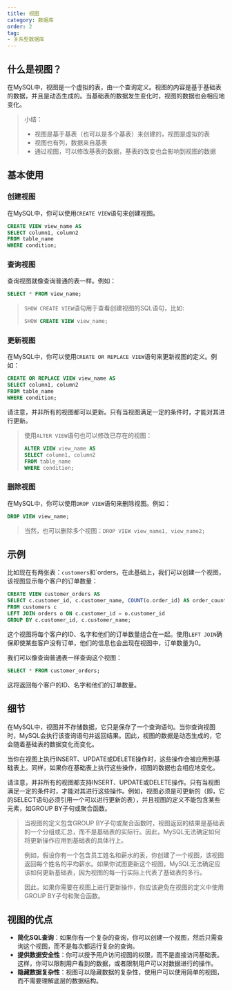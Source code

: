 ```yaml
---
title: 视图
category: 数据库
order: 2
tag:
- 关系型数据库
---
```


## 什么是视图？

在MySQL中，视图是一个虚拟的表，由一个查询定义。视图的内容是基于基础表的数据，并且是动态生成的。当基础表的数据发生变化时，视图的数据也会相应地变化。

> 小结：
>
> - 视图是基于基表（也可以是多个基表）来创建的，视图是虚拟的表
> - 视图也有列，数据来自基表
> - 通过视图，可以修改基表的数据，基表的改变也会影响到视图的数据

## 基本使用

### 创建视图

在MySQL中，你可以使用`CREATE VIEW`语句来创建视图。

```sql
CREATE VIEW view_name AS
SELECT column1, column2
FROM table_name
WHERE condition;
```

### 查询视图

查询视图就像查询普通的表一样。例如：

```sql
SELECT * FROM view_name;
```

> `SHOW CREATE VIEW`语句用于查看创建视图的SQL语句，比如:
>
> ```sql
> SHOW CREATE VIEW view_name;
> ```

### 更新视图

在MySQL中，你可以使用`CREATE OR REPLACE VIEW`语句来更新视图的定义。例如：

```sql
CREATE OR REPLACE VIEW view_name AS
SELECT column1, column2
FROM table_name
WHERE condition;
```

请注意，并非所有的视图都可以更新。只有当视图满足一定的条件时，才能对其进行更新。

> 使用`ALTER VIEW`语句也可以修改已存在的视图：
>
> ```sql
> ALTER VIEW view_name AS
> SELECT column1, column2
> FROM table_name
> WHERE condition;
> ```

### 删除视图

在MySQL中，你可以使用`DROP VIEW`语句来删除视图。例如：

```sql
DROP VIEW view_name;
```

> 当然，也可以删除多个视图：`DROP VIEW view_name1, view_name2;`

## 示例

比如现在有两张表：`customers`和`orders，在此基础上，我们可以创建一个视图，该视图显示每个客户的订单数量：

```sql
CREATE VIEW customer_orders AS
SELECT c.customer_id, c.customer_name, COUNT(o.order_id) AS order_count
FROM customers c
LEFT JOIN orders o ON c.customer_id = o.customer_id
GROUP BY c.customer_id, c.customer_name;
```

这个视图将每个客户的ID、名字和他们的订单数量组合在一起。使用`LEFT JOIN`确保即使某些客户没有订单，他们的信息也会出现在视图中，订单数量为0。

我们可以像查询普通表一样查询这个视图：

```sql
SELECT * FROM customer_orders;
```

这将返回每个客户的ID、名字和他们的订单数量。

## 细节

在MySQL中，视图并不存储数据，它只是保存了一个查询语句。当你查询视图时，MySQL会执行该查询语句并返回结果。因此，视图的数据是动态生成的，它会随着基础表的数据变化而变化。

当你在视图上执行INSERT、UPDATE或DELETE操作时，这些操作会被应用到基础表上。同样，如果你在基础表上执行这些操作，视图的数据也会相应地变化。

请注意，并非所有的视图都支持INSERT、UPDATE或DELETE操作。只有当视图满足一定的条件时，才能对其进行这些操作。例如，视图必须是可更新的（即，它的SELECT语句必须引用一个可以进行更新的表），并且视图的定义不能包含某些元素，如GROUP BY子句或聚合函数。

> 当视图的定义包含GROUP BY子句或聚合函数时，视图返回的结果是基础表的一个分组或汇总，而不是基础表的实际行。因此，MySQL无法确定如何将更新操作应用到基础表的具体行上。
>
> 例如，假设你有一个包含员工姓名和薪水的表，你创建了一个视图，该视图返回每个姓名的平均薪水。如果你试图更新这个视图，MySQL无法确定应该如何更新基础表，因为视图的每一行实际上代表了基础表的多行。
>
> 因此，如果你需要在视图上进行更新操作，你应该避免在视图的定义中使用GROUP BY子句和聚合函数。

## 视图的优点

- **简化SQL查询**：如果你有一个复杂的查询，你可以创建一个视图，然后只需查询这个视图，而不是每次都运行复杂的查询。
- **提供数据安全性**：你可以授予用户访问视图的权限，而不是直接访问基础表。这样，你可以限制用户看到的数据，或者限制用户可以对数据进行的操作。
- **隐藏数据复杂性**：视图可以隐藏数据的复杂性，使用户可以使用简单的视图，而不需要理解底层的数据结构。